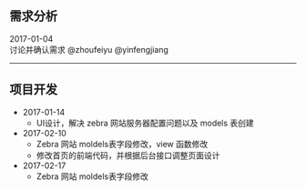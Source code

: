 ## 需求分析
2017-01-04 <br />讨论并确认需求 @zhoufeiyu @yinfengjiang

------
## 项目开发
* 2017-01-14
  - UI设计，解决 zebra 网站服务器配置问题以及 models 表创建
* 2017-02-10
  - Zebra 网站 moldels表字段修改，view 函数修改
  - 修改首页的前端代码，并根据后台接口调整页面设计
* 2017-02-17
  - Zebra 网站 moldels表字段修改


